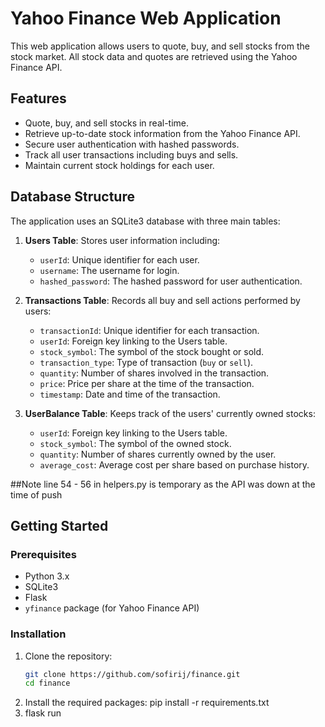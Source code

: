 # Yahoo Finance Web Application

This web application allows users to quote, buy, and sell stocks from the stock market. All stock data and quotes are retrieved using the Yahoo Finance API.

## Features

- Quote, buy, and sell stocks in real-time.
- Retrieve up-to-date stock information from the Yahoo Finance API.
- Secure user authentication with hashed passwords.
- Track all user transactions including buys and sells.
- Maintain current stock holdings for each user.

## Database Structure

The application uses an SQLite3 database with three main tables:

1. **Users Table**: Stores user information including:
   - `userId`: Unique identifier for each user.
   - `username`: The username for login.
   - `hashed_password`: The hashed password for user authentication.

2. **Transactions Table**: Records all buy and sell actions performed by users:
   - `transactionId`: Unique identifier for each transaction.
   - `userId`: Foreign key linking to the Users table.
   - `stock_symbol`: The symbol of the stock bought or sold.
   - `transaction_type`: Type of transaction (`buy` or `sell`).
   - `quantity`: Number of shares involved in the transaction.
   - `price`: Price per share at the time of the transaction.
   - `timestamp`: Date and time of the transaction.

3. **UserBalance Table**: Keeps track of the users' currently owned stocks:
   - `userId`: Foreign key linking to the Users table.
   - `stock_symbol`: The symbol of the owned stock.
   - `quantity`: Number of shares currently owned by the user.
   - `average_cost`: Average cost per share based on purchase history.
  
##Note line 54 - 56 in helpers.py is temporary as the API was down at the time of push

## Getting Started

### Prerequisites

- Python 3.x
- SQLite3
- Flask
- `yfinance` package (for Yahoo Finance API)

### Installation

1. Clone the repository:
   ```bash
   git clone https://github.com/sofirij/finance.git
   cd finance
2. Install the required packages:
    pip install -r requirements.txt
3. flask run
